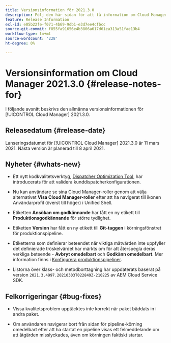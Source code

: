 ```yaml
---
title: Versionsinformation för 2021.3.0
description: Följ den här sidan för att få information om Cloud Manager 2021.3.0
feature: Release Information
exl-id: e05b22fe-f071-4b69-9db1-e3d7ee4cfbcc
source-git-commit: f855fa91656e4b3806a617d61ea313a51fae13b4
workflow-type: tm+mt
source-wordcount: '228'
ht-degree: 0%

---
```


# Versionsinformation om Cloud Manager 2021.3.0 {#release-notes-for}

I följande avsnitt beskrivs den allmänna versionsinformationen för [!UICONTROL Cloud Manager] 2021.3.0.

## Releasedatum {#release-date}

Lanseringsdatumet för [!UICONTROL Cloud Manager] 2021.3.0 är 11 mars 2021.
Nästa version är planerad till 8 april 2021.

## Nyheter {#whats-new}

* Ett nytt kodkvalitetsverktyg, [Dispatcher Optimization Tool](https://experienceleague.adobe.com/docs/experience-manager-cloud-manager/using/how-to-use/custom-code-quality-rules.html?lang=en#dispatcher-optimization-tool-rules), har introducerats för att validera kunddispatcherkonfigurationen.

* Nu kan användare se sina Cloud Manager-roller genom att välja alternativet **Visa Cloud Manager-roller** efter att ha navigerat till ikonen Användarprofil (överst till höger) i Unified Shell.

* Etiketten **Ansökan om godkännande** har fått en ny etikett till **Produktionsgodkännande** för större tydlighet.

* Etiketten **Version** har fått en ny etikett till **Git-taggen** i körningsfönstret för produktionspipeline.

* Etiketterna som definierar beteendet när viktiga mätvärden inte uppfyller det definierade tröskelvärdet har märkts om för att återspegla deras verkliga beteende - **Avbryt omedelbart** och **Godkänn omedelbart**. Mer information finns i [Konfigurera produktionspipeliner](/help/using/production-pipelines.md).

* Listorna över klass- och metodborttagning har uppdaterats baserat på version `2021.3.4997.20210303T022849Z-210225` av AEM Cloud Service SDK.

## Felkorrigeringar {#bug-fixes}

* Vissa kvalitetsproblem upptäcktes inte korrekt när paket bäddats in i andra paket.

* Om användaren navigerar bort från sidan för pipeline-körning omedelbart efter att ha startat en pipeline visas ett felmeddelande om att åtgärden misslyckades, även om körningen faktiskt startar.
